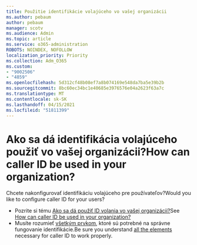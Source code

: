 ```yaml
---
title: Použitie identifikácie volajúceho vo vašej organizácii
ms.author: pebaum
author: pebaum
manager: scotv
ms.audience: Admin
ms.topic: article
ms.service: o365-administration
ROBOTS: NOINDEX, NOFOLLOW
localization_priority: Priority
ms.collection: Adm_O365
ms.custom:
- "9002506"
- "4859"
ms.openlocfilehash: 5d312cf48b08ef7a8b074169e548da7ba5e39b2b
ms.sourcegitcommit: 8bc60ec34bc1e40685e3976576e04a2623f63a7c
ms.translationtype: MT
ms.contentlocale: sk-SK
ms.lasthandoff: 04/15/2021
ms.locfileid: "51811399"
---
```

# <a name="how-can-caller-id-be-used-in-your-organization"></a><span data-ttu-id="37dfb-102">Ako sa dá identifikácia volajúceho použiť vo vašej organizácii?</span><span class="sxs-lookup"><span data-stu-id="37dfb-102">How can caller ID be used in your organization?</span></span>

<span data-ttu-id="37dfb-103">Chcete nakonfigurovať identifikáciu volajúceho pre používateľov?</span><span class="sxs-lookup"><span data-stu-id="37dfb-103">Would you like to configure caller ID for your users?</span></span>

- <span data-ttu-id="37dfb-104">Pozrite si tému [Ako sa dá použiť ID volania vo vašej organizácii?](https://docs.microsoft.com/microsoftteams/how-can-caller-id-be-used-in-your-organization)</span><span class="sxs-lookup"><span data-stu-id="37dfb-104">See [How can caller ID be used in your organization?](https://docs.microsoft.com/microsoftteams/how-can-caller-id-be-used-in-your-organization)</span></span>
- <span data-ttu-id="37dfb-105">Musíte rozumieť [všetkým prvkom](https://docs.microsoft.com/microsoftteams/more-about-calling-line-id-and-calling-party-name), ktoré sú potrebné na správne fungovanie identifikácie.</span><span class="sxs-lookup"><span data-stu-id="37dfb-105">Be sure you understand [all the elements](https://docs.microsoft.com/microsoftteams/more-about-calling-line-id-and-calling-party-name) necessary for caller ID to work properly.</span></span>
